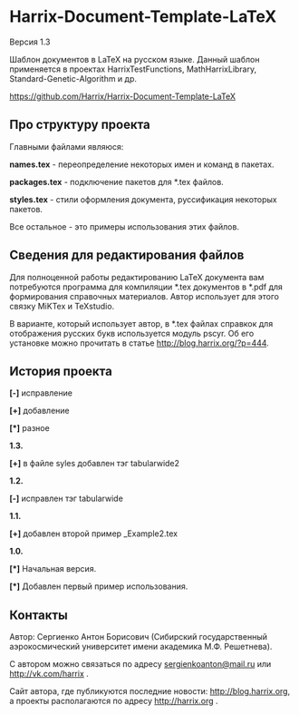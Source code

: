 Harrix-Document-Template-LaTeX
==============================

Версия 1.3

Шаблон документов в LaTeX на русском языке. Данный шаблон применяется в проектах HarrixTestFunctions, MathHarrixLibrary, Standard-Genetic-Algorithm  и др.

https://github.com/Harrix/Harrix-Document-Template-LaTeX

Про структуру проекта
---------------

Главными файлами являюся:

**names.tex** - переопределение некоторых имен и команд в пакетах.

**packages.tex** - подключение пакетов для *.tex файлов.

**styles.tex** - стили оформления документа, руссификация некоторых пакетов.

Все остальное - это примеры использования этих файлов.

Сведения для редактирования файлов
---------------

Для полноценной работы редактированию LaTeX документа вам потребуются программа для компиляции *.tex документов в *.pdf для формирования справочных материалов. Автор использует для этого связку MiKTex и TeXstudio. 

В варианте, который использует автор, в *.tex файлах справкок для отображения русских букв используется модуль pscyr. Об его установке можно прочитать в статье http://blog.harrix.org/?p=444.

История проекта
---------------

**[-]** исправление

**[+]** добавление

**[*]** разное

**1.3.**

**[+]** в файле syles добавлен тэг tabularwide2

**1.2.**

**[-]** исправлен тэг tabularwide

**1.1.**

**[+]** добавлен второй пример _Example2.tex

**1.0.**

**[*]** Начальная версия.

**[*]** Добавлен первый пример использования.

Контакты
---------------

Автор: Сергиенко Антон Борисович (Сибирский государственный аэрокосмический университет имени академика М.Ф. Решетнева).

С автором можно связаться по адресу sergienkoanton@mail.ru или  http://vk.com/harrix .

Сайт автора, где публикуются последние новости: http://blog.harrix.org, а проекты располагаются по адресу http://harrix.org .